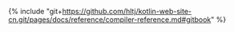 {% include "git+https://github.com/hltj/kotlin-web-site-cn.git/pages/docs/reference/compiler-reference.md#gitbook" %}
